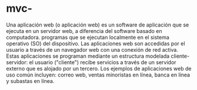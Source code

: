 # mvc-
Una aplicación web (o aplicación web) es un software de aplicación que se ejecuta en un servidor web, a diferencia del software basado en computadora.         programas que se ejecutan localmente en el sistema operativo (SO) del dispositivo. Las aplicaciones web son accedidas por el         usuario a través de un navegador web con una conexión de red activa. Estas aplicaciones se programan mediante un         estructura modelada cliente-servidor: el usuario ("cliente") recibe servicios a través de un servidor externo que es         alojado por un tercero. Los ejemplos de aplicaciones web de uso común incluyen: correo web, ventas minoristas en línea,         banca en línea y subastas en línea.
